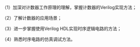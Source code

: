 （1）加深对计数器工作原理的理解，掌握计数器的Verilog实现方法；

（2）了解计数器的应用场景；

（3）进一步掌握使用Verilog HDL实现时序逻辑电路的方法；

（4）熟悉时序电路的仿真调试方法。
